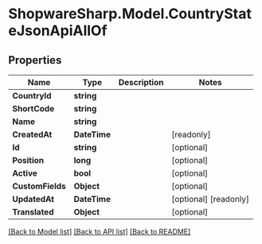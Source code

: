 # ShopwareSharp.Model.CountryStateJsonApiAllOf

## Properties

Name | Type | Description | Notes
------------ | ------------- | ------------- | -------------
**CountryId** | **string** |  | 
**ShortCode** | **string** |  | 
**Name** | **string** |  | 
**CreatedAt** | **DateTime** |  | [readonly] 
**Id** | **string** |  | [optional] 
**Position** | **long** |  | [optional] 
**Active** | **bool** |  | [optional] 
**CustomFields** | **Object** |  | [optional] 
**UpdatedAt** | **DateTime** |  | [optional] [readonly] 
**Translated** | **Object** |  | [optional] 

[[Back to Model list]](../../README.md#documentation-for-models) [[Back to API list]](../../README.md#documentation-for-api-endpoints) [[Back to README]](../../README.md)

